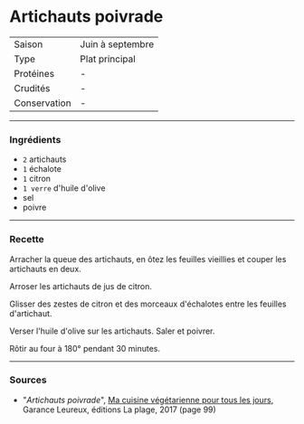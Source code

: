# Artichauts poivrade

| | |
|:---|:---|
| Saison | Juin à septembre |
| Type | Plat principal |
| Protéines | - |
| Crudités | - |
| Conservation | - |

---

### Ingrédients

* `2` artichauts
* `1` échalote
* `1` citron
* `1 verre` d'huile d'olive
* sel
* poivre

---

### Recette

Arracher la queue des artichauts, en ôtez les feuilles vieillies et couper les artichauts en deux.

Arroser les artichauts de jus de citron.

Glisser des zestes de citron et des morceaux d'échalotes entre les feuilles d'artichaut.

Verser l'huile d'olive sur les artichauts. Saler et poivrer.

Rôtir au four à 180° pendant 30 minutes.

---

### Sources

* "*Artichauts poivrade*", [Ma cuisine végétarienne pour tous les jours](https://www.laplage.fr/catalogue/ma-cuisine-vegetarienne-pour-tous-les-jours-garance-leureux-2/), Garance Leureux, éditions La plage, 2017 (page 99)
